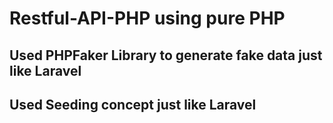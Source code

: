 # Restful-API-PHP using pure PHP

## Used PHPFaker Library to generate fake data just like Laravel
## Used Seeding concept just like Laravel
